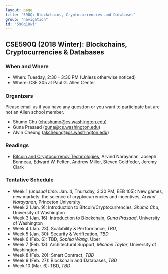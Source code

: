 ```yaml
---
layout: page
title: "590Q: Blockchains, Cryptocurrencies and Databases"
group: "navigation"
id: "590q18wi"
---
```


## CSE590Q (2018 Winter): Blockchains, Cryptocurrencies & Databases

### When and Where
* When: Tuesday, 2:30 - 3:30 PM (Unless otherwise noticed)
* Where: CSE 305 at Paul G. Allen Center 

### Organizers
Please email us if you have any question or you want to participate but are not an Allen school member. 
* Shumo Chu (chushumo@cs.washington.edu)
* Guna Prasaad (guna@cs.washington.edu)
* Alvin Cheung (akcheung@cs.washington.edu)

### Readings
* [Bitcoin and Cryptocurrency Technologies](http://bitcoinbook.cs.princeton.edu/), Arvind Narayanan, Joseph Bonneau, Edward W. Felten, Andrew Miller, Steven Goldfeder, Jeremy Clark 


### Tentative Schedule
* Week 1 (*unusual time*: Jan. 4, Thursday, 3:30 PM, EEB 105): 
New games, new markets: the science of cryptocurrencies and incentives, *Arvind Narayanan*, Princeton University
* Week 2 (Jan. 9): Introduction to Bitcoin/Cryptocurrencies, *Shumo Chu*, University of Washington
* Week 3 (Jan. 16): Introduction to Blockchain, *Guna Prasaad*, University of Washington
* Week 4 (Jan. 23): Scalability & Performance, *TBD*, 
* Week 5 (Jan. 30): Security & Verification, *TBD* 
* Week 6 (Feb. 6): TBD, *Sophia Wang*, Uber
* Week 7 (Feb. 13): Architectural Support, *Michael Taylor*, University of Washington
* Week 8 (Feb. 20): Smart Contract, *TBD*
* Week 9 (Feb. 27): Blockchain and Databases, *TBD*
* Week 10 (Mar. 6): TBD, *TBD*
